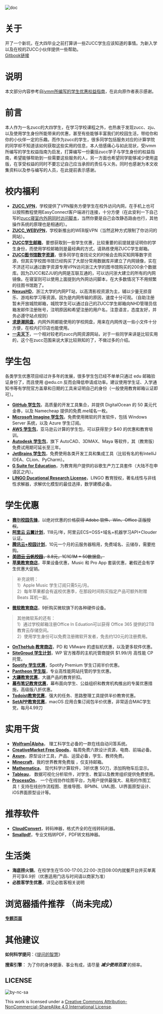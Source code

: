 ![doc](http://progressed.io/bar/99?title=done)

# 关于

开了一个新坑，在大四毕业之前打算讲一些ZUCC学生应该知道的事情。为新入学以及在校的ZUCC小伙伴提供一些帮助。  
[Gitbook链接](https://www.gitbook.com/read/book/hdsky/zucc-student-resources)

# 说明

本文部分内容参考自[ivmm所编写的学生优惠权益指南](https://github.com/ivmm/Student-resources)，在此向原作者表示感谢。

# 前言
本人作为一名zucc的大四学生，在学习学校课程之外，也热衷于发现zucc、zju、以及使用学生身份所能带来的优惠，甚至有些能够丰富我们的校园生活，带给你和你的小伙伴一定的乐趣。而作为zucc的学生，很多同学包括服务对应的计算学院的同学却不知道该如何获取这些实用的信息，本人倍感痛心与如此现状，受ivmm所编写的学生权益指南为启发，打算编写一份囊括zucc学子与学生身份的权益指南，希望能够帮助到一些需要这些服务的人，另一方面也希望同学能够减少使用盗版，在享受权益的同时不要忘记自己应当承担的责任与义务。同时也感谢为本文收集资料以及参与编写的人员，在此提前表示感谢。

# 校内福利
- **[ZUCC_VPN](https://github.com/HDsky/zucc-student-resources/blob/master/zuccvpn.md)**，学校提供了VPN服务方便学生在校外访问内网，在手机上也可以按照教程使用EasyConnect客户端进行连接，十分方便（在此安利一下自己写的[zucc寝室内外网同时访问脚本](https://github.com/HDsky/A-batchfile-for-ZUCC)，当然你要是自己会改静态路由也行，其他操作系统的原理也是相通的）。
- **[ZUCC_WEBVPN](http://webvpn.zucc.edu.cn)**，学校新推出的WEB版VPN（当然这种方式限制了你访问的网站）。
- **[ZUCC学生邮箱](http://webmail.zucc.edu.cn/)**，要想获取到一些学生优惠，比较重要的前提就是证明你的学生身份，而使用学校邮箱则是最经典的方式，请熟练使用ZUCC学生邮箱。
- **[ZUCC图书馆数字资源](http://libweb.zucc.edu.cn/redir.php?catalog_id=3701)**，很多同学在查找论文的时候会去购买知网等数字资源，但其实学校图书馆已经购买了大部分常用数据库并建立了内网镜像，实在不济还可以通过数字资源专用VPN访问浙江大学的图书馆购买的200余个数据库。因为ZUCC和ZJU的内网是互联互通的，可以访问浙大建立的所有的内网镜像。在寝室则可以使用上面提到内外网访问脚本，在大多数情况下不用频繁的往图书馆跑了。
- **[NexusHD](http://www.nexushd.org)**，浙江大学的内网PT站，以高清影视资源为主，辅以少量无损音乐、游戏和学习等资源。因为是内网传输的原因，速度十分可观。（自助注册暂未开放城院邮箱，城院学生可以通过自己的ZUCC学生邮箱向NHD管理员信箱发邮件注册账号，注明原因和希望注册的用户名，注意语言，态度友好，并务必遵守站点规则）
- **[求是潮网盘](http://box.zjuqsc.com)**，内网外网都能使用的学校网盘，用来在内网传送一些小文件十分方便，在校内打印店也能使用。
- **[一夫天下](http://cc.zucc.edu.cn)**，一个相对较老的zucc内网资源网站，对于一些同学来讲是比较实用的，这个在zucc范围来说大家比较熟知的了，不做过多的介绍。

# 学生包

各类学生优惠项目经过许多年的发展，很多学生包已经不单单只通过 edu 邮箱验证身份了，而且使用 @edu.cn 反而会降低申请成功率。建议使用学生证、入学通知书等有学院官方盖章和日期的工具来证明自己的身份（一般使用教育邮箱认证即可）。

- **[GitHub 学生包](https://education.github.com/pack)**，高质量的开发工具集合，并提供 DigitalOcean 的 50 美元代金券，以及 Namecheap 提供的免费.me域名一枚。
- **[Microsoft Imagine 学生包](https://imagine.microsoft.com/zh-cn/catalog)**，免费使用微软的开发软件，包括 Windows Server 系统，以及 Azure 学生订阅。
- **[AWS 学生包](https://aws.amazon.com/cn/education/awseducate/)**，亚马逊云计算的学生包，可以获得至少 $40 的优惠和教育培训。
- **[Autodesk 学生包](http://www.autodesk.com.cn/education/home)**，旗下 AutoCAD、3DMAX、Maya 等软件，其（教育版）免费试用期可延长至三年。
- **[JetBrains 学生包](https://www.jetbrains.com/student/)**，免费使用各类开发工具和集成工具（比较有名的有IntelliJ IDEA、CLion、PyCharm）。
- **[G Suite for Education](https://edu.google.com/products/productivity-tools/)**，为教育用户提供的谷歌生产力工具套件（大陆不在申请区之内）。
- **[LINGO Ducational Research License](http://www.lindo.com/index.php?option=com_content&view=article&id=120&Itemid=45)**，LINGO 教育授权，著名线性与非线性求解器，求解优化模型的最佳选择，数学建模必备。

# 学生优惠

- **[赛尔校园先锋](http://shop.edu.cn/)**，以绝对优惠的价格~~获得 Adobe 软件、Win、Office 正版授权~~。
- **[阿里云 云翼计划](https://promotion.aliyun.com/ntms/campus2017.html)**，118元/年，阿里云ECS+OSS+域名+机器学习API+Clouder认证。
- **[腾讯云+校园计划](https://www.qcloud.com/act/campus)**，10元一个月的云服务器租用，免费域名、云储存，需要抢购。
-  ~~**[美团云 云帆校园](https://www.mtyun.com/activity-school)**，8.8元，1C1G1M + 50数据盘。~~
- **[苹果教育商店](http://www.apple.com/cn-k12/shop)**，苹果设备优惠，Music 和 Pro App 套装优惠，暑假还会有学生优惠大促销。
>补充说明：  
>1）Apple Music 学生订阅只需5元/月。  
2）每年苹果都会有返校优惠季，在那段时间购买指定产品可额外附赠 Beats 耳机一副。 
- **[微软教育商店](https://www.microsoftstore.com.cn/student?Icid=StoreNavi_EDU)**，9折购买微软旗下的各种硬件设备。
>其他微软系的还有：  
>1）通过学校邮箱注册Office In Eduation可以获得 Office 365 提供的2TB教育云存储空间。  
2）使用学生身份可以免费注册微软开发者，免去约120元的注册费用。
- **[OnTheHub 教育商店](http://www.onthehub.com/)**，PD 和 VMware 的虚拟机优惠，以及更多软件优惠。
- **[SiteGroud 学生计划](https://www.siteground.com/student-hosting.htm)**，WP 官方推荐的主机托管商提供 $1.99/月 高性能 CP 托管。
- **[Spotify 学生优惠](https://www.spotify.com/hk-zh/student/)**，Spotify Premium 学生订阅半价优惠。
- **[Pantheon 学生版](https://pantheon.io/edu)**，专业高性能网站托管的学生优惠。
- **[大疆教育优惠](http://coupon.dji.com/cn/edu)**，大疆产品的教育折扣。
- **[幕布笔记教育优惠](http://cn.mikecrm.com/BrUWPMy)**，幕布面向学生、公益组织和教育机构推出的专属优惠措施，高级版八折优惠。   
- **[Todoist教育优惠](https://todoist.com/education)**，强大的任务、思路整理工具提供半价教育优惠。
- **[SetAPP教育优惠](https://setapp.com/educational-discount)**，macOS 应用合集订阅包半价优惠，非常适合MAC学生党，每月4.99刀

# 实用干货

- **[Wolfram|Alpha](https://www.wolframalpha.com/)**， 理工科学生必备的一款在线自动问答系统。
- **[CreativeMarket Free Goods](https://creativemarket.com/free-goods)**，每周免费六款设计资源，电商、前端必备。
- **[Axure](https://www.axure.com/edu)**，原型设计工具，产品、运营必备，学生、教师免费。
- **[Minecraft](http://education.minecraft.net/get-started)**，我的世界教育免费版 ，仅支持邮箱。
- **[Mathematica](http://www.wolfram.com/mathematica/pricing/students-individuals.php)**， 现代科学计算软件，3折优惠 50刀，添加购物车后显示。
- **[Tableau](https://www.tableau.com/zh-cn/academic)**， 数据可视化分析软件，对学生、教室以及教育组织提供免费使用。
- **[ProcessOn](https://www.processon.com/)**， 一个在线协作绘图平台，为用户提供最强大、易用的作图工具！支持在线创作流程图、思维导图、BPMN、UML图、UI界面原型设计、iOS界面原型设计等。

# 推荐软件

- **[CloudConvert](https://cloudconvert.com/)**，转码神器，格式齐全的在线转码利器。
- **[Smallpdf](https://smallpdf.com/)**，专业文档转PDF，PDF转文档神器。

# 生活类
- **海底捞火锅**，在校学生在15:00-17:00,22:00-次日08:00内就餐开台并买单离开可享6.9折（优惠适用门店与时间请以商家为准） 
- **必胜客学生优惠**，详见必胜客相关说明

# 浏览器插件推荐 （尚未完成）
**[专题页面](https://github.com/HDsky/zucc-student-resources/blob/master/browserplugin.md)**

# 其他建议
**如何科学提问**：《[提问的智慧](http://git.oschina.net/mifar/How-To-Ask-Questions-The-Smart-Way)》

**搜索引擎**： 为了你的身体健康、事业有成，请尽量 ***减少使用百度*** 的频率。


## LICENSE

![by-nc-sa](https://i.creativecommons.org/l/by-nc-sa/4.0/80x15.png)

This work is licensed under a [Creative Commons Attribution-NonCommercial-ShareAlike 4.0 International License](https://creativecommons.org/licenses/by-nc-sa/4.0/deed.en).
